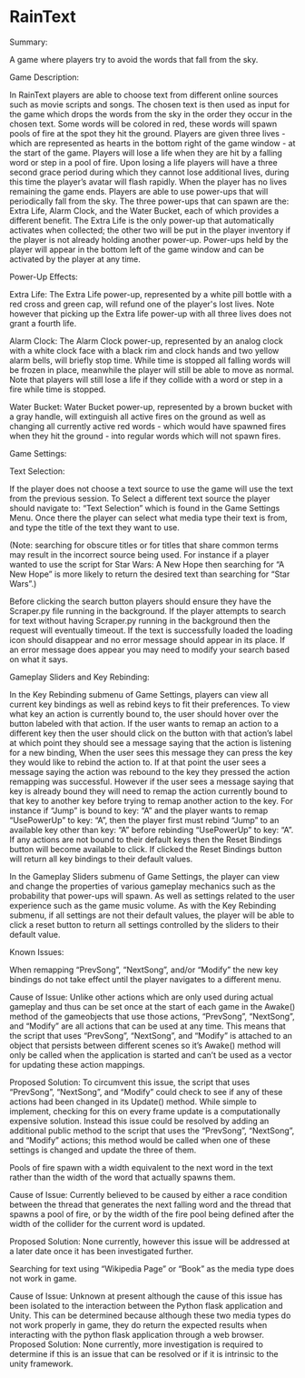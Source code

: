 # RainText

Summary:

A game where players try to avoid the words that fall from the sky.

Game Description:

In RainText players are able to choose text from different online sources such as movie scripts and songs. The chosen text is then used as input for the game which drops the words from the sky in the order they occur in the chosen text. Some words will be colored in red, these words will spawn pools of fire at the spot they hit the ground. Players are given three lives - which are represented as hearts in the bottom right of the game window - at the start of the game. Players will lose a life when they are hit by a falling word or step in a pool of fire. Upon losing a life players will have a three second grace period during which they cannot lose additional lives, during this time the player’s avatar will flash rapidly. When the player has no lives remaining the game ends. Players are able to use power-ups that will periodically fall from the sky. The three power-ups that can spawn are the: Extra Life, Alarm Clock, and the Water Bucket, each of which provides a different benefit. The Extra Life is the only power-up that automatically activates when collected; the other two will be put in the player inventory if the player is not already holding another power-up. Power-ups held by the player will appear in the bottom left of the game window and can be activated by the player at any time.

Power-Up Effects:

Extra Life:
The Extra Life power-up, represented by a white pill bottle with a red cross and green cap, will refund one of the player's lost lives. Note however that picking up the Extra life power-up with all three lives does not grant a fourth life.

Alarm Clock:
The Alarm Clock power-up, represented by an analog clock with a white clock face with a black rim and clock hands and two yellow alarm bells, will briefly stop time. While time is stopped all falling words will be frozen in place, meanwhile the player will still be able to move as normal. Note that players will still lose a life if they collide with a word or step in a fire while time is stopped.

Water Bucket:
Water Bucket power-up, represented by a brown bucket with a gray handle, will extinguish all active fires on the ground as well as changing all currently active red words - which would have spawned fires when they hit the ground - into regular words which will not spawn fires.

Game Settings:

Text Selection:

If the player does not choose a text source to use the game will use the text from the previous session. To Select a different text source the player should navigate to: “Text Selection” which is found in the Game Settings Menu. Once there the player can select what media type their text is from, and type the title of the text they want to use. 

(Note: searching for obscure titles or for titles that share common terms may result in the incorrect source being used. For instance if a player wanted to use the script for Star Wars: A New Hope then searching for “A New Hope” is more likely to return the desired text than searching for “Star Wars”.)

Before clicking the search button players should ensure they have the Scraper.py file running in the background. If the player attempts to search for text without having Scraper.py running in the background then the request will eventually timeout. If the text is successfully loaded the loading icon should disappear and no error message should appear in its place. If an error message does appear you may need to modify your search based on what it says.

Gameplay Sliders and Key Rebinding:

In the Key Rebinding submenu of Game Settings, players can view all current key bindings as well as rebind keys to fit their preferences. To view what key an action is currently bound to, the user should hover over the button labeled with that action. If the user wants to remap an action to a different key then the user should click on the button with that action’s label at which point they should see a message saying that the action is listening for a new binding, When the user sees this message they can press the key they would like to rebind the action to. If at that point the user sees a message saying the action was rebound to the key they pressed the action remapping was successful. However if the user sees a message saying that key is already bound they will need to remap the action currently bound to that key to another key before trying to remap another action to the key. For instance if “Jump” is bound to key: “A” and the player wants to remap “UsePowerUp” to key: “A”, then the player first must rebind “Jump” to an available key other than key: “A” before rebinding “UsePowerUp” to key: “A”. If any actions are not bound to their default keys then the Reset Bindings button will become available to click. If clicked the Reset Bindings button will return all key bindings to their default values.

In the Gameplay Sliders submenu of Game Settings, the player can view and change the properties of various gameplay mechanics such as the probability that power-ups will spawn. As well as settings related to the user experience such as the game music volume. As with the Key Rebinding submenu, if all settings are not their default values, the player will be able to click a reset button to return all settings controlled by the sliders to their default value.

Known Issues:

When remapping “PrevSong”, “NextSong”, and/or “Modify” the new key bindings do not take effect until the player navigates to a different menu.

Cause of Issue: Unlike other actions which are only used during actual gameplay and thus can be set once at the start of each game in the Awake() method of the gameobjects that use those actions, “PrevSong”, “NextSong”, and “Modify” are all actions that can be used at any time. This means that the script that uses “PrevSong”, “NextSong”, and “Modify” is attached to an object that persists between different scenes so it’s Awake() method will only be called when the application is started and can’t be used as a vector for updating these action mappings.

Proposed Solution: To circumvent this issue, the script that uses “PrevSong”, “NextSong”, and “Modify” could check to see if any of these actions had been changed in its Update() method. While simple to implement, checking for this on every frame update is a computationally expensive solution. Instead this issue could be resolved by adding an additional public method to the script that uses the “PrevSong”, “NextSong”, and “Modify” actions; this method would be called when one of these settings is changed and update the three of them.

Pools of fire spawn with a width equivalent to the next word in the text rather than the width of the word that actually spawns them.

Cause of Issue: Currently believed to be caused by either a race condition between the thread that generates the next falling word and the thread that spawns a pool of fire, or by the width of the fire pool being defined after the width of the collider for the current word is updated.

Proposed Solution: None currently, however this issue will be addressed at a later date once it has been investigated further.

Searching for text using “Wikipedia Page” or “Book” as the media type does not work in game.

Cause of Issue: Unknown at present although the cause of this issue has been isolated to the interaction between the Python flask application and Unity. This can be determined because although these two media types do not work properly in game, they do return the expected results when interacting with the python flask application through a web browser.
Proposed Solution: None currently, more investigation is required to determine if this is an issue that can be resolved or if it is intrinsic to the unity framework.
